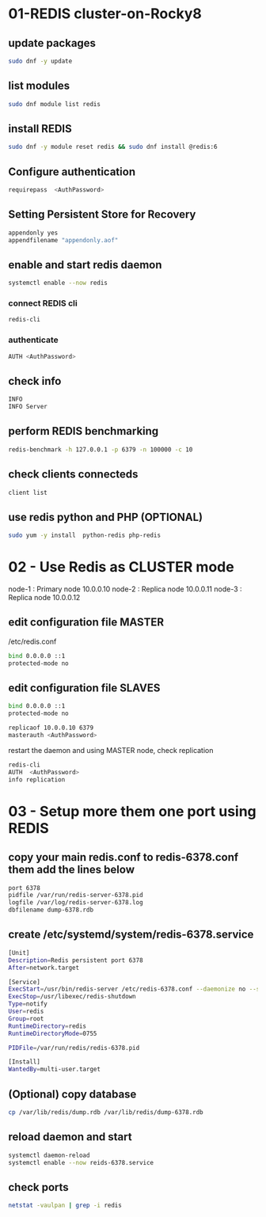 # 01-REDIS cluster-on-Rocky8

## update packages
```bash
sudo dnf -y update
```
## list modules
```bash
sudo dnf module list redis
```
## install REDIS
```bash
sudo dnf -y module reset redis && sudo dnf install @redis:6
```
## Configure authentication
```bash
requirepass  <AuthPassword>
```
## Setting Persistent Store for Recovery
```bash
appendonly yes
appendfilename "appendonly.aof"
```
## enable and start redis daemon
```bash
systemctl enable --now redis 
```

### connect REDIS cli
```bash
redis-cli
```
### authenticate
```bash
AUTH <AuthPassword>
```
## check info
```bash
INFO
INFO Server
```
## perform REDIS benchmarking
```bash
redis-benchmark -h 127.0.0.1 -p 6379 -n 100000 -c 10
```
## check clients connecteds
```bash
client list 
```
## use redis python and PHP (OPTIONAL)
```bash
sudo yum -y install  python-redis php-redis
```

# 02 - Use Redis as CLUSTER mode

node-1 : Primary node 10.0.0.10
node-2 : Replica node 10.0.0.11
node-3 : Replica node 10.0.0.12

## edit configuration file MASTER
 /etc/redis.conf
```bash
bind 0.0.0.0 ::1 
protected-mode no 
```

## edit configuration file SLAVES
```bash
bind 0.0.0.0 ::1
protected-mode no 

replicaof 10.0.0.10 6379
masterauth <AuthPassword>
```
restart the daemon and using MASTER node, check replication
```bash
redis-cli
AUTH  <AuthPassword>
info replication
```
# 03 - Setup more them one port using REDIS

## copy your main redis.conf to redis-6378.conf them add the lines below 
```bash
port 6378
pidfile /var/run/redis-server-6378.pid
logfile /var/log/redis-server-6378.log
dbfilename dump-6378.rdb
```
## create /etc/systemd/system/redis-6378.service
```bash
[Unit]
Description=Redis persistent port 6378
After=network.target

[Service]
ExecStart=/usr/bin/redis-server /etc/redis-6378.conf --daemonize no --supervised systemd
ExecStop=/usr/libexec/redis-shutdown
Type=notify
User=redis
Group=root
RuntimeDirectory=redis
RuntimeDirectoryMode=0755

PIDFile=/var/run/redis/redis-6378.pid

[Install]
WantedBy=multi-user.target
```

## (Optional) copy database
```bash
cp /var/lib/redis/dump.rdb /var/lib/redis/dump-6378.rdb
```

## reload daemon and start 
```bash
systemctl daemon-reload
systemctl enable --now reids-6378.service
```
## check ports
```bash
netstat -vaulpan | grep -i redis
```
